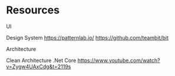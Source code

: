 # Resources

UI

Design System
https://patternlab.io/
https://github.com/teambit/bit

Architecture

Clean Architecture .Net Core
https://www.youtube.com/watch?v=Zygw4UAxCdg&t=2119s
